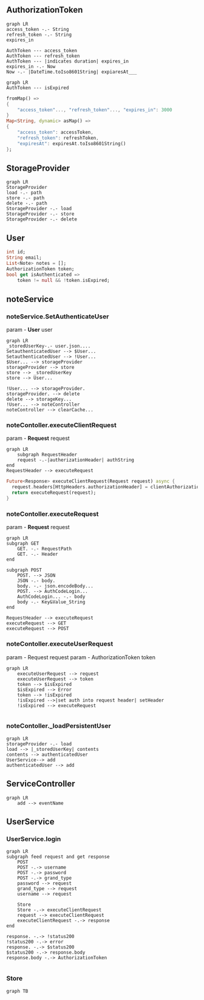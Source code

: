
## AuthorizationToken
```mermaid
graph LR
access_token -.- String
refresh_token -.- String
expires_in

AuthToken --- access_token
AuthToken --- refresh_token
AuthToken --- |indicates duration| expires_in
expires_in -.- Now
Now -.- |DateTime.toIso8601String| expiaresAt___
```
```mermaid
graph LR
AuthToken --- isExpired
```
```dart
fromMap() =>
{
	"access_token"..., "refresh_token"..., "expires_in": 3000
}
Map<String, dynamic> asMap() =>  
{  
	"access_token": accessToken,  
	"refresh_token": refreshToken,  
	"expiresAt": expiresAt.toIso8601String()  
};
```

## StorageProvider
 ```mermaid
graph LR
StorageProvider
load -.- path
store -.- path
delete -.- path
StorageProvider -.- load
StorageProvider -.- store
StorageProvider -.- delete

```

## User
```dart
int id;  
String email;  
List<Note> notes = [];  
AuthorizationToken token;
bool get isAuthenticated => 
	token != null && !token.isExpired;
```
## noteService
### noteService.SetAuthenticateUser
param - **User** user
```mermaid
graph LR
_storedUserKey-.- user.json....
SetauthenticatedUser --> $User...
SetauthenticatedUser --> !User...
$User... --> storageProvider
storageProvider --> store
store --> _storedUserKey
store --> User...

!User... --> storageProvider.
storageProvider. --> delete
delete --> storageKey...
!User... --> noteController
noteController --> clearCache...
```

### noteContoller.executeClientRequest
param - **Request** request
```mermaid
graph LR
	subgraph RequestHeader
	request -.-|autherizationHeader| authString 
end
RequestHeader --> executeRequest
```
```dart
Future<Response> executeClientRequest(Request request) async {  
  request.headers[HttpHeaders.authorizationHeader] = clientAuthorization;  
  return executeRequest(request);  
}
```

### noteContoller.executeRequest
param - **Request** request
```mermaid
graph LR
subgraph GET
	GET. -.- RequestPath
	GET. -.- Header
end

subgraph POST
	POST. --> JSON
	JSON -.- body.
	body. -.- json.encodeBody...
	POST. --> AuthCodeLogin...
	AuthCodeLogin... -.- body
	body -.- Key&Value_String
end

RequestHeader --> executeRequest  
executeRequest --> GET
executeRequest --> POST
```

### noteContoller.executeUserRequest
param - Request request
param - AuthorizationToken token
```mermaid
graph LR
	executeUserRequest --> request
	executeUserRequest --> token
	token --> $isExpired
	$isExpired --> Error
	token --> !isExpired
	!isExpired -->|set auth into request header| setHeader
	!isExpired --> executeRequest
	
```

### noteContoller._loadPersistentUser
```mermaid
graph LR
storageProvider -.- load
load --> |_storedUserKey| contents
contents --> authenticatedUser
UserService--> add
authenticatedUser --> add
```
## ServiceController
```mermaid
graph LR
	add --> eventName
```

## UserService
### UserService.login
```mermaid
graph LR
subgraph feed request and get response
	POST
	POST -.-> username
	POST -.-> password
	POST -.-> grand_type
	password --> request
	grand_type --> request
	username --> request

	Store
	Store -.-> executeClientRequest
	request --> executeClientRequest
	executeClientRequest -.-> response
end

response. -.-> !status200
!status200 -.-> error
response. -.-> $status200
$status200 -.-> response.body
response.body -.-> AuthorizationToken


```



### Store
```mermaid
graph TB

```












































<!--stackedit_data:
eyJoaXN0b3J5IjpbLTUxMDQ0NzcxOCw3MTM3NjEwMTUsLTE5OT
U1NDE1NDgsMTE4MDkyOTk1NSwxNDc2NzU0OTYxLDIxNDcyNDI4
ODEsLTExNDAzODU4MzMsNzc2MzI3ODA4LDc1MjkzMjQ4LDI0Mz
EwNDc4NCw2MzIwNzA2OTMsMTEzNTgyMTEzMiwtNzQ4MzU0NDEs
LTExOTAwMjAwNjYsLTExNDg5OTAyMzcsLTg0OTMzMTc3OCwyMD
QwMjk3NjIyXX0=
-->